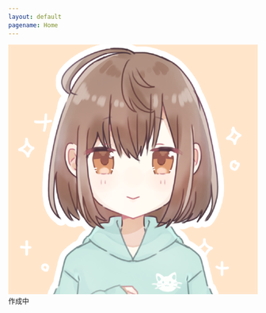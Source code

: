 ```yaml
---
layout: default
pagename: Home
---
```

<div class=”circle_icon_main”>
  <img src="./assets/images/icon.PNG" class="circle"><br>
</div>
作成中
